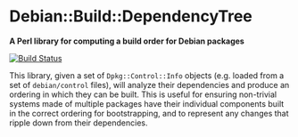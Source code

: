 # Debian::Build::DependencyTree 
**A Perl library for computing a build order for Debian packages**

[![Build Status](https://travis-ci.org/Smoothwall/libdebian-build-dependencytree-perl.svg?branch=master)](https://travis-ci.org/Smoothwall/libdebian-build-dependencytree-perl)

This library, given a set of `Dpkg::Control::Info` objects (e.g. loaded from a set of `debian/control` files), will analyze their dependencies and produce an ordering in which they can be built. This is useful for ensuring non-trivial systems made of multiple packages have their individual components built in the correct ordering for bootstrapping, and to represent any changes that ripple down from their dependencies.
